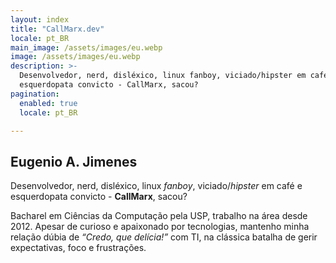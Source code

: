 ```yaml
---
layout: index
title: "CallMarx.dev"
locale: pt_BR
main_image: /assets/images/eu.webp
image: /assets/images/eu.webp
description: >-
  Desenvolvedor, nerd, disléxico, linux fanboy, viciado/hipster em café e
  esquerdopata convicto - CallMarx, sacou?
pagination:
  enabled: true
  locale: pt_BR

---
```


## Eugenio A. Jimenes

Desenvolvedor, nerd, disléxico, linux *fanboy*, viciado/*hipster* em café e esquerdopata convicto -
**CallMarx**, sacou?

Bacharel em Ciências da Computação pela USP, trabalho na área desde 2012. Apesar
de curioso e apaixonado por tecnologias, mantenho minha relação dúbia de *“Credo, que delícia!”* com
TI, na clássica batalha de gerir expectativas, foco e frustrações.
